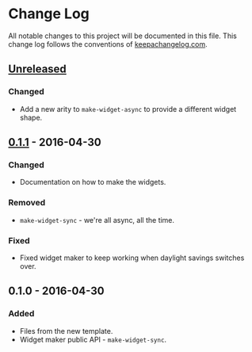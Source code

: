 # Change Log
All notable changes to this project will be documented in this file. This change log follows the conventions of [keepachangelog.com](http://keepachangelog.com/).

## [Unreleased]
### Changed
- Add a new arity to `make-widget-async` to provide a different widget shape.

## [0.1.1] - 2016-04-30
### Changed
- Documentation on how to make the widgets.

### Removed
- `make-widget-sync` - we're all async, all the time.

### Fixed
- Fixed widget maker to keep working when daylight savings switches over.

## 0.1.0 - 2016-04-30
### Added
- Files from the new template.
- Widget maker public API - `make-widget-sync`.

[Unreleased]: https://github.com/your-name/mars-lander/compare/0.1.1...HEAD
[0.1.1]: https://github.com/your-name/mars-lander/compare/0.1.0...0.1.1
